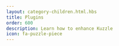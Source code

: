 ```yaml
---
layout: category-children.html.hbs
title: Plugins
order: 600
description: Learn how to enhance Kuzzle
icon: fa-puzzle-piece
---
```

